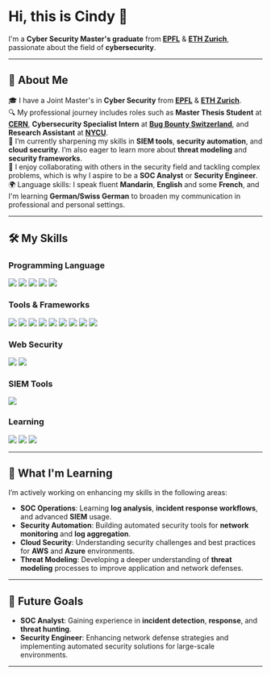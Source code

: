 # Hi, this is Cindy 👋

I'm a **Cyber Security Master's graduate** from [**EPFL**]([https://www.epfl.ch](https://www.epfl.ch/education/master/programs/cyber-security/)) & [**ETH Zurich**]([https://ethz.ch](https://ethz.ch/en/studies/master/degree-programmes/engineering-sciences/cyber-security.html)), passionate about the field of **cybersecurity**. 
<!--
I’m currently expanding my expertise in **incident response**, **security frameworks**, **SIEM tools** and **cloud security**, with the goal of becoming a **SOC Analyst** or **Security Engineer**. 
-->

---

## 🌟 About Me

🎓 I have a Joint Master's in **Cyber Security** from [**EPFL**](https://www.epfl.ch/education/master/programs/cyber-security/) & [**ETH Zurich**](https://ethz.ch/en/studies/master/degree-programmes/engineering-sciences/cyber-security.html).</br>
🔍 My professional journey includes roles such as **Master Thesis Student** at [**CERN**](https://home.cern/), **Cybersecurity Specialist Intern** at [**Bug Bounty Switzerland**](https://www.bugbounty.ch/en/), and **Research Assistant** at [**NYCU**](https://dsns.cs.nycu.edu.tw/project.php).</br>
🌱 I’m currently sharpening my skills in **SIEM tools**, **security automation**, and **cloud security**. I’m also eager to learn more about **threat modeling** and **security frameworks**.</br>
💬 I enjoy collaborating with others in the security field and tackling complex problems, which is why I aspire to be a **SOC Analyst** or **Security Engineer**.</br>
🌍 Language skills: I speak fluent **Mandarin**, **English** and some **French**, and I'm learning **German/Swiss German** to broaden my communication in professional and personal settings.</br>

---

## 🛠️ My Skills

### Programming Language
<div>
  <img src="https://img.shields.io/badge/-Python-3776AB?style=for-the-badge&logo=python&logoColor=white" /> 
  <img src="https://img.shields.io/badge/-Golang-00ADD8?style=for-the-badge&logo=go&logoColor=white" />
  <img src="https://img.shields.io/badge/-C-A8B9CC?style=for-the-badge&logo=c&logoColor=white" />
  <img src="https://img.shields.io/badge/-SQL-003B57?style=for-the-badge&logo=mysql&logoColor=white" />
  <img src="https://img.shields.io/badge/-Bash-4EAA25?style=for-the-badge&logo=gnu-bash&logoColor=white" />
</div>

### Tools & Frameworks
<div>
  <img src="https://img.shields.io/badge/-Burp%20Suite-FF6F00?style=for-the-badge&logo=burp%20suite&logoColor=white" />
<!--   <img src="https://img.shields.io/badge/-OWASP%20ZAP-000000?style=for-the-badge&logo=owasp&logoColor=white" /> -->
  <img src="https://img.shields.io/badge/-Kali%20Linux-557C93?style=for-the-badge&logo=kali-linux&logoColor=white" />
  <img src="https://img.shields.io/badge/-Ghidra-8C9B3A?style=for-the-badge&logo=ghidra&logoColor=white" />
  <img src="https://img.shields.io/badge/-SQLMap-CCA300?style=for-the-badge&logo=python&logoColor=white" />
  <img src="https://img.shields.io/badge/-Firewalls-E34F26?style=for-the-badge&logo=fortinet&logoColor=white" />
  <img src="https://img.shields.io/badge/-IDS%2FIPS-007ACC?style=for-the-badge&logo=security&logoColor=white" />
  <img src="https://img.shields.io/badge/-Docker-2496ED?style=for-the-badge&logo=docker&logoColor=white" />
  <img src="https://img.shields.io/badge/-Git-F05032?style=for-the-badge&logo=git&logoColor=white" />
  <img src="https://img.shields.io/badge/-GitLab%20CI%2FCD-FC6D26?style=for-the-badge&logo=gitlab&logoColor=white" /> 
</div>

### Web Security
<div>
  <img src="https://img.shields.io/badge/-Vulnerability%20Assessment-FFAA33?style=for-the-badge&logo=bugcrowd&logoColor=white" />
  <img src="https://img.shields.io/badge/-OWASP%20Top%2010-000000?style=for-the-badge&logo=owasp&logoColor=white" />
</div>

### SIEM Tools
<div>
  <img src="https://img.shields.io/badge/-Splunk-000000?style=for-the-badge&logo=splunk&logoColor=white" />
</div>

### Learning 
<div>
  <img src="https://img.shields.io/badge/-Security%20Frameworks-0A66C2?style=for-the-badge&logo=cybersecurity&logoColor=white" />
  <img src="https://img.shields.io/badge/-Threat%20Modeling-FF6F00?style=for-the-badge&logo=security&logoColor=white" />
  <img src="https://img.shields.io/badge/-Cloud%20Security-00ADD8?style=for-the-badge&logo=cloud&logoColor=white" />
</div>

<!--
---


## 🔑 Key Projects
-->

---

## 🌱 What I'm Learning

I’m actively working on enhancing my skills in the following areas:

- **SOC Operations**: Learning **log analysis**, **incident response workflows**, and advanced **SIEM** usage.
- **Security Automation**: Building automated security tools for **network monitoring** and **log aggregation**.
- **Cloud Security**: Understanding security challenges and best practices for **AWS** and **Azure** environments.
- **Threat Modeling**: Developing a deeper understanding of **threat modeling** processes to improve application and network defenses.

---

## 🚀 Future Goals

- **SOC Analyst**: Gaining experience in **incident detection**, **response**, and **threat hunting**.
- **Security Engineer**: Enhancing network defense strategies and implementing automated security solutions for large-scale environments.

---
<!--
## 📫 How to Reach Me

- LinkedIn: [Your LinkedIn Profile](link-to-linkedin)
- Email: [Your Email](mailto:youremail@example.com)
- GitHub: [github.com/yourusername](https://github.com/yourusername)
-->


